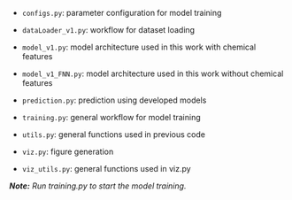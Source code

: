 
- `configs.py`: parameter configuration for model training

- `dataLoader_v1.py`: workflow for dataset loading

- `model_v1.py`: model architecture used in this work with chemical features
- `model_v1_FNN.py`: model architecture used in this work without chemical features

- `prediction.py`: prediction using developed models
- `training.py`: general workflow for model training 

- `utils.py`: general functions used in previous code

- `viz.py`: figure generation
- `viz_utils.py`: general functions used in viz.py

***Note:** Run training.py to start the model training.*
